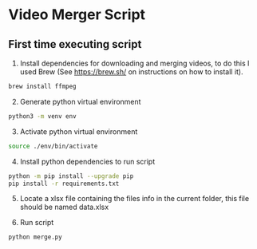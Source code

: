 # Video Merger Script

## First time executing script

1. Install dependencies for downloading and merging videos, to do this I used Brew (See https://brew.sh/ on instructions on how to install it).

```bash
brew install ffmpeg
```

2. Generate python virtual environment

```bash
python3 -m venv env
```

3. Activate python virtual environment

```bash
source ./env/bin/activate
```

4. Install python dependencies to run script

```bash
python -m pip install --upgrade pip
pip install -r requirements.txt
```

5. Locate a xlsx file containing the files info in the current folder, this file should be named data.xlsx

6. Run script

```bash
python merge.py
```
